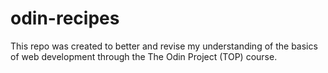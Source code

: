 # odin-recipes

This repo was created to better and revise my understanding of the basics of web development through the The Odin Project (TOP) course.
